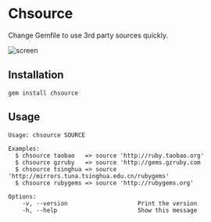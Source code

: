# Chsource

Change Gemfile to use 3rd party sources quickly.

![screen](https://github.com/weih/chsource/raw/master/screen.jpg)

## Installation

``` shell
gem install chsource
```

## Usage

``` shell
Usage: chsource SOURCE

Examples:
  $ chsource taobao   => source 'http://ruby.taobao.org'
  $ chsource gzruby   => source 'http://gems.gzruby.com
  $ chsource tsinghua => source 'http://mirrors.tuna.tsinghua.edu.cn/rubygems'
  $ chsource rubygems => source 'http://rubygems.org'

Options:
    -v, --version                    Print the version
    -h, --help                       Show this message
```
